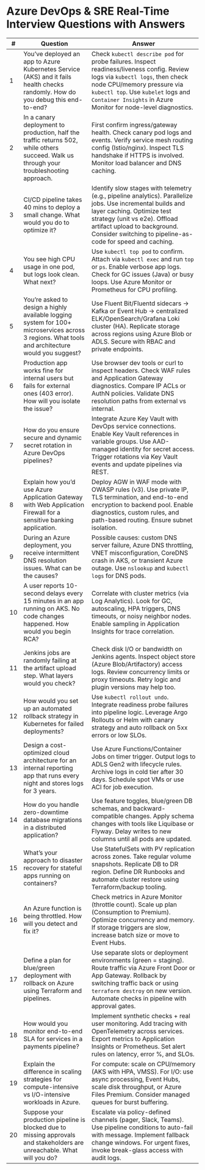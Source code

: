 

# Azure DevOps & SRE Real-Time Interview Questions with Answers

| # | Question | Answer |
|---|----------|--------|
| 1 | You’ve deployed an app to Azure Kubernetes Service (AKS) and it fails health checks randomly. How do you debug this end-to-end? | Check `kubectl describe pod` for probe failures. Inspect readiness/liveness config. Review logs via `kubectl logs`, then check node CPU/memory pressure via `kubectl top`. Use `kubelet` logs and `Container Insights` in Azure Monitor for node-level diagnostics. |
| 2 | In a canary deployment to production, half the traffic returns 502, while others succeed. Walk us through your troubleshooting approach. | First confirm ingress/gateway health. Check canary pod logs and events. Verify service mesh routing config (Istio/nginx). Inspect TLS handshake if HTTPS is involved. Monitor load balancer and DNS caching. |
| 3 | CI/CD pipeline takes 40 mins to deploy a small change. What would you do to optimize it? | Identify slow stages with telemetry (e.g., pipeline analytics). Parallelize jobs. Use incremental builds and layer caching. Optimize test strategy (unit vs e2e). Offload artifact upload to background. Consider switching to pipeline-as-code for speed and caching. |
| 4 | You see high CPU usage in one pod, but logs look clean. What next? | Use `kubectl top pod` to confirm. Attach via `kubectl exec` and run `top` or `ps`. Enable verbose app logs. Check for GC issues (Java) or busy loops. Use Azure Monitor or Prometheus for CPU profiling. |
| 5 | You’re asked to design a highly available logging system for 100+ microservices across 3 regions. What tools and architecture would you suggest? | Use Fluent Bit/Fluentd sidecars -> Kafka or Event Hub -> centralized ELK/OpenSearch/Grafana Loki cluster (HA). Replicate storage across regions using Azure Blob or ADLS. Secure with RBAC and private endpoints. |
| 6 | Production app works fine for internal users but fails for external ones (403 error). How will you isolate the issue? | Use browser dev tools or curl to inspect headers. Check WAF rules and Application Gateway diagnostics. Compare IP ACLs or AuthN policies. Validate DNS resolution paths from external vs internal. |
| 7 | How do you ensure secure and dynamic secret rotation in Azure DevOps pipelines? | Integrate Azure Key Vault with DevOps service connections. Enable Key Vault references in variable groups. Use AAD-managed identity for secret access. Trigger rotations via Key Vault events and update pipelines via REST. |
| 8 | Explain how you’d use Azure Application Gateway with Web Application Firewall for a sensitive banking application. | Deploy AGW in WAF mode with OWASP rules (v3). Use private IP, TLS termination, and end-to-end encryption to backend pool. Enable diagnostics, custom rules, and path-based routing. Ensure subnet isolation. |
| 9 | During an Azure deployment, you receive intermittent DNS resolution issues. What can be the causes? | Possible causes: custom DNS server failure, Azure DNS throttling, VNET misconfiguration, CoreDNS crash in AKS, or transient Azure outage. Use `nslookup` and `kubectl logs` for DNS pods. |
| 10 | A user reports 10-second delays every 15 minutes in an app running on AKS. No code changes happened. How would you begin RCA? | Correlate with cluster metrics (via Log Analytics). Look for GC, autoscaling, HPA triggers, DNS timeouts, or noisy neighbor nodes. Enable sampling in Application Insights for trace correlation. |
| 11 | Jenkins jobs are randomly failing at the artifact upload step. What layers would you check? | Check disk I/O or bandwidth on Jenkins agents. Inspect object store (Azure Blob/Artifactory) access logs. Review concurrency limits or proxy timeouts. Retry logic and plugin versions may help too. |
| 12 | How would you set up an automated rollback strategy in Kubernetes for failed deployments? | Use `kubectl rollout undo`. Integrate readiness probe failures into pipeline logic. Leverage Argo Rollouts or Helm with canary strategy and auto rollback on 5xx errors or low SLOs. |
| 13 | Design a cost-optimized cloud architecture for an internal reporting app that runs every night and stores logs for 3 years. | Use Azure Functions/Container Jobs on timer trigger. Output logs to ADLS Gen2 with lifecycle rules. Archive logs in cold tier after 30 days. Schedule spot VMs or use ACI for job execution. |
| 14 | How do you handle zero-downtime database migrations in a distributed application? | Use feature toggles, blue/green DB schemas, and backward-compatible changes. Apply schema changes with tools like Liquibase or Flyway. Delay writes to new columns until all pods are updated. |
| 15 | What’s your approach to disaster recovery for stateful apps running on containers? | Use StatefulSets with PV replication across zones. Take regular volume snapshots. Replicate DB to DR region. Define DR Runbooks and automate cluster restore using Terraform/backup tooling. |
| 16 | An Azure function is being throttled. How will you detect and fix it? | Check metrics in Azure Monitor (throttle count). Scale up plan (Consumption to Premium). Optimize concurrency and memory. If storage triggers are slow, increase batch size or move to Event Hubs. |
| 17 | Define a plan for blue/green deployment with rollback on Azure using Terraform and pipelines. | Use separate slots or deployment environments (green = staging). Route traffic via Azure Front Door or App Gateway. Rollback by switching traffic back or using `terraform destroy` on new version. Automate checks in pipeline with approval gates. |
| 18 | How would you monitor end-to-end SLA for services in a payments pipeline? | Implement synthetic checks + real user monitoring. Add tracing with OpenTelemetry across services. Export metrics to Application Insights or Prometheus. Set alert rules on latency, error %, and SLOs. |
| 19 | Explain the difference in scaling strategies for compute-intensive vs I/O-intensive workloads in Azure. | For compute: scale on CPU/memory (AKS with HPA, VMSS). For I/O: use async processing, Event Hubs, scale disk throughput, or Azure Files Premium. Consider managed queues for burst buffering. |
| 20 | Suppose your production pipeline is blocked due to missing approvals and stakeholders are unreachable. What will you do? | Escalate via policy-defined channels (pager, Slack, Teams). Use pipeline conditions to auto-fail with message. Implement fallback change windows. For urgent fixes, invoke break-glass access with audit logs. |
